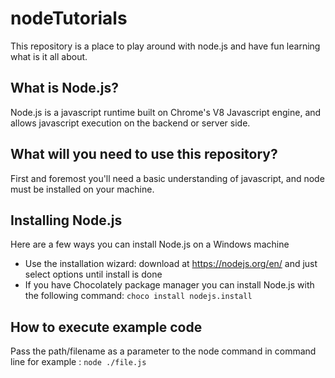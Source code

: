 # nodeTutorials

This repository is a place to play around with node.js and have fun learning what is it all about.

## What is Node.js?

Node.js is a javascript runtime built on Chrome's V8 Javascript engine, and allows javascript execution on the backend or server side.

## What will you need to use this repository?

First and foremost you'll need a basic understanding of javascript, and node must be installed on your machine.

## Installing Node.js

Here are a few ways you can install Node.js on a Windows machine

- Use the installation wizard: download at <https://nodejs.org/en/> and just select options until install is done
- If you have Chocolately package manager you can install Node.js with the following command: ```choco install nodejs.install```

## How to execute example code

Pass the path/filename as a parameter to the node command in command line for example : ```node ./file.js```
